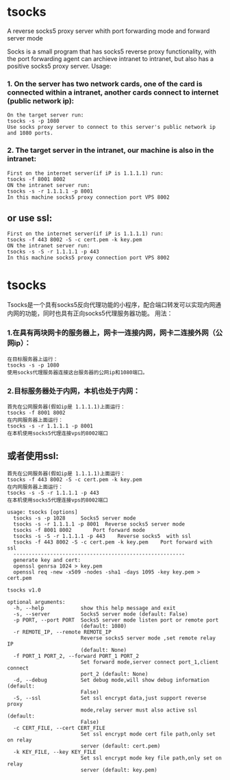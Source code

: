 # tsocks
A reverse socks5 proxy server whith port forwarding mode and forward server mode

Socks is a small program that has socks5 reverse proxy functionality, with the port forwarding agent can archieve intranet to intranet, but also has a positive socks5 proxy server.
Usage:

### 1. On the server has two network cards, one of the card is connected within a intranet, another cards connect to internet (public network ip):
```
On the target server run:
tsocks -s -p 1080
Use socks proxy server to connect to this server's public network ip and 1080 ports.
```
### 2. The target server in the intranet, our machine is also in the intranet:
```
First on the internet server(if iP is 1.1.1.1) run:
tsocks -f 8001 8002
ON the intranet server run:
tsocks -s -r 1.1.1.1 -p 8001
In this machine socks5 proxy connection port VPS 8002
```
## or use ssl:
```
First on the internet server(if iP is 1.1.1.1) run:
tsocks -f 443 8002 -S -c cert.pem -k key.pem
ON the intranet server run:
tsocks -s -S -r 1.1.1.1 -p 443
In this machine socks5 proxy connection port VPS 8002
```

# tsocks
Tsocks是一个具有socks5反向代理功能的小程序，配合端口转发可以实现内网通内网的功能，同时也具有正向socks5代理服务器功能。
用法：
### 1.在具有两块网卡的服务器上，网卡一连接内网，网卡二连接外网（公网ip）：
```
在目标服务器上运行：
tsocks -s -p 1080
使用socks代理服务器连接这台服务器的公网ip和1080端口。
```
### 2.目标服务器处于内网，本机也处于内网：
```
首先在公网服务器(假如ip是 1.1.1.1)上面运行：
tsocks -f 8001 8002
在内网服务器上面运行：
tsocks -s -r 1.1.1.1 -p 8001
在本机使用socks5代理连接vps的8002端口
```
## 或者使用ssl:
```
首先在公网服务器(假如ip是 1.1.1.1)上面运行：
tsocks -f 443 8002 -S -c cert.pem -k key.pem
在内网服务器上面运行：
tsocks -s -S -r 1.1.1.1 -p 443
在本机使用socks5代理连接vps的8002端口
```

```
usage: tsocks [options]
  tsocks -s -p 1028		Socks5 server mode
  tsocks -s -r 1.1.1.1 -p 8001	Reverse socks5 server mode
  tsocks -f 8001 8002		Port forward mode
  tsocks -s -S -r 1.1.1.1 -p 443	Reverse socks5  with ssl
  tsocks -f 443 8002 -S -c cert.pem -k key.pem    Port forward with ssl
  --------------------------------------------------------
  generate key and cert:
  openssl genrsa 1024 > key.pem
  openssl req -new -x509 -nodes -sha1 -days 1095 -key key.pem > cert.pem

tsocks v1.0

optional arguments:
  -h, --help            show this help message and exit
  -s, --server          Socks5 server mode (default: False)
  -p PORT, --port PORT  Socks5 server mode listen port or remote port
                        (default: 1080)
  -r REMOTE_IP, --remote REMOTE_IP
                        Reverse socks5 server mode ,set remote relay IP
                        (default: None)
  -f PORT_1 PORT_2, --forward PORT_1 PORT_2
                        Set forward mode,server connect port_1,client connect
                        port_2 (default: None)
  -d, --debug           Set debug mode,will show debug information (default:
                        False)
  -S, --ssl             Set ssl encrypt data,just support reverse proxy
                        mode,relay server must also active ssl (default:
                        False)
  -c CERT_FILE, --cert CERT_FILE
                        Set ssl encrypt mode cert file path,only set on relay
                        server (default: cert.pem)
  -k KEY_FILE, --key KEY_FILE
                        Set ssl encrypt mode key file path,only set on relay
                        server (default: key.pem)

```
